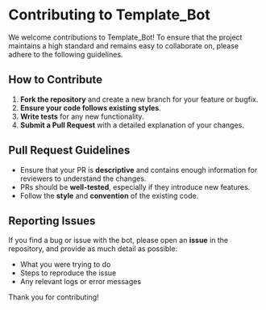 # Contributing to Template_Bot

We welcome contributions to Template_Bot! To ensure that the project maintains a high standard and remains easy to collaborate on, please adhere to the following guidelines.

## How to Contribute

1. **Fork the repository** and create a new branch for your feature or bugfix.
2. **Ensure your code follows existing styles**.
3. **Write tests** for any new functionality.
4. **Submit a Pull Request** with a detailed explanation of your changes.

## Pull Request Guidelines

- Ensure that your PR is **descriptive** and contains enough information for reviewers to understand the changes.
- PRs should be **well-tested**, especially if they introduce new features.
- Follow the **style** and **convention** of the existing code.

## Reporting Issues

If you find a bug or issue with the bot, please open an **issue** in the repository, and provide as much detail as possible:
- What you were trying to do
- Steps to reproduce the issue
- Any relevant logs or error messages

Thank you for contributing!
